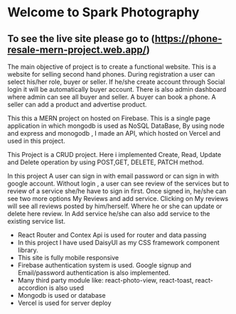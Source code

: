 # Welcome to Spark Photography 

## To see the live site please go to (https://phone-resale-mern-project.web.app/)


The main objective of project is to create a functional website. This is a website for selling second hand phones. During registration a user can select his/her role, buyer or seller. If he/she create account through Social login it will be automatically buyer account. There is also admin dashboard where admin can see all buyer and seller. A buyer can book a phone. A seller can add a product and advertise product. 

This this a MERN project on hosted on Firebase. This is a single page application in which mongodb is used as NoSQL DataBase, By using node and express and monogodb , I made an API, which hosted on Vercel and used in this project.


This Project is a CRUD project. Here i implemented Create, Read, Update and Delete operation by using POST,GET, DELETE, PATCH method. 

In this project A user can sign in with email password or can sign in with google account. Without login , a user can see review of the  services but to review of a service  she/he have to sign in first. Once signed in, he/she can see two more options My Reviews and add service. Clicking on My reviews will see all reviews posted by him/herself. Where he or she can update or delete here review. In Add service he/she can also add service to the existing service list.  



<ul>
  <li>React Router and Contex Api is used for router and data passing</li>
  <li>In this project I have used DaisyUI as my CSS framework component library.</li>
  <li>This site is fully mobile responsive</li>
  <li>Firebase authentication system is used. Google signup and Email/password authentication is also implemented.  </li>
  <li>Many third party module like: react-photo-view, react-toast, react-accordion is also used  </li>
  <li> Mongodb is used or database </li>
  <li> Vercel is used for server deploy </li>
</ul>